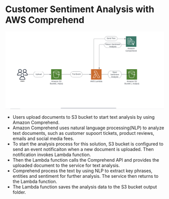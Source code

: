 # Customer Sentiment Analysis with AWS Comprehend

![Comprehend](assets/Customer-Sentiment-Chart.png)

- Users upload documents to S3 bucket to start text analysis by using Amazon Comprehend.
- Amazon Comprehend uses natural language processing(NLP) to analyze text documents, such as customer supoort tickets, product reviews, emails and social media fees.
- To start the analysis process for this solution, S3 bucket is configured to send an event notificaiton when a new document is uploaded. Then notification invokes Lambda function.
- Then the Lambda function calls the Comprehend API and provides the uploaded document to the service for text analysis.
- Comprehend process the text by using NLP to extract key phrases, entities and sentiment for further analysis. The service then returns to the Lambda function.
- The Lambda function saves the analysis data to the S3 bucket output folder.

